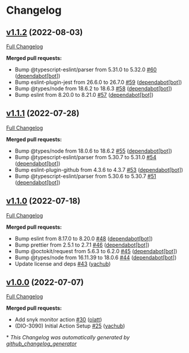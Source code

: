 # Changelog

## [v1.1.2](https://github.com/puppetlabs/setup-step-cli/tree/v1.1.2) (2022-08-03)

[Full Changelog](https://github.com/puppetlabs/setup-step-cli/compare/v1.1.1...v1.1.2)

**Merged pull requests:**

- Bump @typescript-eslint/parser from 5.31.0 to 5.32.0 [\#60](https://github.com/puppetlabs/setup-step-cli/pull/60) ([dependabot[bot]](https://github.com/apps/dependabot))
- Bump eslint-plugin-jest from 26.6.0 to 26.7.0 [\#59](https://github.com/puppetlabs/setup-step-cli/pull/59) ([dependabot[bot]](https://github.com/apps/dependabot))
- Bump @types/node from 18.6.2 to 18.6.3 [\#58](https://github.com/puppetlabs/setup-step-cli/pull/58) ([dependabot[bot]](https://github.com/apps/dependabot))
- Bump eslint from 8.20.0 to 8.21.0 [\#57](https://github.com/puppetlabs/setup-step-cli/pull/57) ([dependabot[bot]](https://github.com/apps/dependabot))

## [v1.1.1](https://github.com/puppetlabs/setup-step-cli/tree/v1.1.1) (2022-07-28)

[Full Changelog](https://github.com/puppetlabs/setup-step-cli/compare/v1.1.0...v1.1.1)

**Merged pull requests:**

- Bump @types/node from 18.0.6 to 18.6.2 [\#55](https://github.com/puppetlabs/setup-step-cli/pull/55) ([dependabot[bot]](https://github.com/apps/dependabot))
- Bump @typescript-eslint/parser from 5.30.7 to 5.31.0 [\#54](https://github.com/puppetlabs/setup-step-cli/pull/54) ([dependabot[bot]](https://github.com/apps/dependabot))
- Bump eslint-plugin-github from 4.3.6 to 4.3.7 [\#53](https://github.com/puppetlabs/setup-step-cli/pull/53) ([dependabot[bot]](https://github.com/apps/dependabot))
- Bump @typescript-eslint/parser from 5.30.6 to 5.30.7 [\#51](https://github.com/puppetlabs/setup-step-cli/pull/51) ([dependabot[bot]](https://github.com/apps/dependabot))

## [v1.1.0](https://github.com/puppetlabs/setup-step-cli/tree/v1.1.0) (2022-07-18)

[Full Changelog](https://github.com/puppetlabs/setup-step-cli/compare/v1.0.0...v1.1.0)

**Merged pull requests:**

- Bump eslint from 8.17.0 to 8.20.0 [\#48](https://github.com/puppetlabs/setup-step-cli/pull/48) ([dependabot[bot]](https://github.com/apps/dependabot))
- Bump prettier from 2.5.1 to 2.7.1 [\#46](https://github.com/puppetlabs/setup-step-cli/pull/46) ([dependabot[bot]](https://github.com/apps/dependabot))
- Bump @octokit/request from 5.6.3 to 6.2.0 [\#45](https://github.com/puppetlabs/setup-step-cli/pull/45) ([dependabot[bot]](https://github.com/apps/dependabot))
- Bump @types/node from 16.11.39 to 18.0.6 [\#44](https://github.com/puppetlabs/setup-step-cli/pull/44) ([dependabot[bot]](https://github.com/apps/dependabot))
- Update license and deps [\#43](https://github.com/puppetlabs/setup-step-cli/pull/43) ([yachub](https://github.com/yachub))

## [v1.0.0](https://github.com/puppetlabs/setup-step-cli/tree/v1.0.0) (2022-07-07)

[Full Changelog](https://github.com/puppetlabs/setup-step-cli/compare/67676aef5a0cfd76858ce2ae884953ca768532ee...v1.0.0)

**Merged pull requests:**

- Add snyk monitor action [\#30](https://github.com/puppetlabs/setup-step-cli/pull/30) ([olatt](https://github.com/olatt))
- \(DIO-3090\) Initial Action Setup [\#25](https://github.com/puppetlabs/setup-step-cli/pull/25) ([yachub](https://github.com/yachub))



\* *This Changelog was automatically generated by [github_changelog_generator](https://github.com/github-changelog-generator/github-changelog-generator)*
